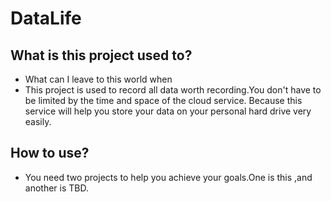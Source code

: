 # DataLife
## What is this project used to?
* What can I leave to this world when 
* This project is used to record all data worth recording.You don't have to be limited by the time and space of the cloud service. Because this service will help you store your data on your personal hard drive very easily.
## How to use?
* You need two projects to help you achieve your goals.One is this ,and another is TBD.